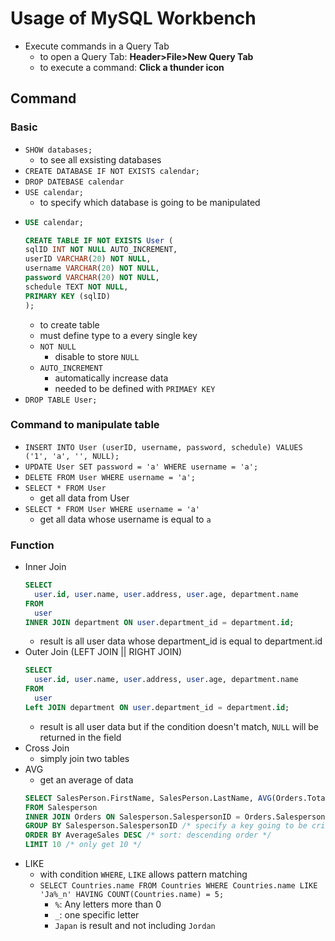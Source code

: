 # Usage of MySQL Workbench

- Execute commands in a Query Tab
    - to open a Query Tab: **Header>File>New Query Tab**
    - to execute a command: **Click a thunder icon**

## Command

### Basic

- `SHOW databases;`
    - to see all exsisting databases
- `CREATE DATABASE IF NOT EXISTS calendar;`
- `DROP DATEBASE calendar`
- `USE calendar;`
    - to specify which database is going to be manipulated
- ``` sql
  USE calendar;
  
  CREATE TABLE IF NOT EXISTS User (
  sqlID INT NOT NULL AUTO_INCREMENT,
  userID VARCHAR(20) NOT NULL,
  username VARCHAR(20) NOT NULL,
  password VARCHAR(20) NOT NULL,
  schedule TEXT NOT NULL,
  PRIMARY KEY (sqlID)
  );
  ```
    - to create table
    - must define type to a every single key
    - `NOT NULL`
        - disable to store `NULL`
    - `AUTO_INCREMENT`
        - automatically increase data
        - needed to be defined with `PRIMAEY KEY`
- `DROP TABLE User;`

### Command to manipulate table

- `INSERT INTO User (userID, username, password, schedule) VALUES ('1', 'a', '', NULL);`
- `UPDATE User SET password = 'a' WHERE username = 'a';`
- `DELETE FROM User WHERE username = 'a';`
- `SELECT * FROM User`
    - get all data from User
- `SELECT * FROM User WHERE username = 'a'`
    - get all data whose username is equal to `a`

### Function

- Inner Join
  ``` sql
  SELECT 
    user.id, user.name, user.address, user.age, department.name 
  FROM 
    user 
  INNER JOIN department ON user.department_id = department.id;
  ```
    - result is all user data whose department_id is equal to department.id
- Outer Join (LEFT JOIN || RIGHT JOIN)
  ``` sql
  SELECT 
    user.id, user.name, user.address, user.age, department.name 
  FROM 
    user
  Left JOIN department ON user.department_id = department.id;
  ```
    - result is all user data but if the condition doesn't match, `NULL` will be returned in the field
- Cross Join
    - simply join two tables
- AVG
    - get an average of data
    ``` sql
    SELECT SalesPerson.FirstName, SalesPerson.LastName, AVG(Orders.TotalDue) AS AverageSales
    FROM Salesperson
    INNER JOIN Orders ON Salesperson.SalespersonID = Orders.SalespersonID
    GROUP BY Salesperson.SalespersonID /* specify a key going to be criteria (this means the key won't be duplicated) */
    ORDER BY AverageSales DESC /* sort: descending order */
    LIMIT 10 /* only get 10 */
    ```
- LIKE
    - with condition `WHERE`, `LIKE` allows pattern matching
    - `SELECT Countries.name FROM Countries WHERE Countries.name LIKE 'Ja%_n' HAVING COUNT(Countries.name) = 5;`
        - `%`: Any letters more than 0
        - `_`: one specific letter
        - `Japan` is result and not including `Jordan`